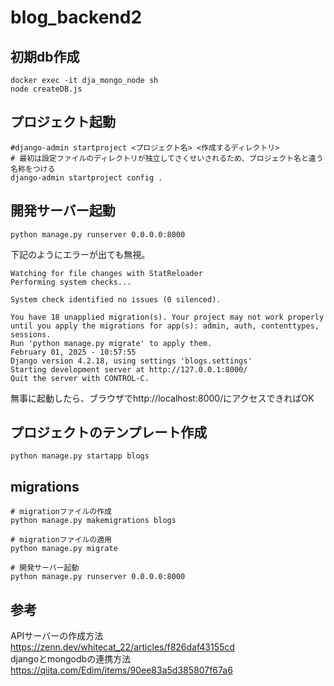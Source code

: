 # blog_backend2


## 初期db作成

```
docker exec -it dja_mongo_node sh
node createDB.js
```

## プロジェクト起動
```
#django-admin startproject <プロジェクト名> <作成するディレクトリ>
# 最初は設定ファイルのディレクトリが独立してさくせいされるため、プロジェクト名と違う名称をつける
django-admin startproject config .
```

## 開発サーバー起動
```
python manage.py runserver 0.0.0.0:8000
```
下記のようにエラーが出ても無視。

```
Watching for file changes with StatReloader
Performing system checks...

System check identified no issues (0 silenced).

You have 18 unapplied migration(s). Your project may not work properly until you apply the migrations for app(s): admin, auth, contenttypes, sessions.
Run 'python manage.py migrate' to apply them.
February 01, 2025 - 10:57:55
Django version 4.2.18, using settings 'blogs.settings'
Starting development server at http://127.0.0.1:8000/
Quit the server with CONTROL-C.
```
無事に起動したら、ブラウザでhttp://localhost:8000/にアクセスできればOK

## プロジェクトのテンプレート作成

```
python manage.py startapp blogs
```

## migrations

```
# migrationファイルの作成
python manage.py makemigrations blogs

# migrationファイルの適用
python manage.py migrate

# 開発サーバー起動
python manage.py runserver 0.0.0.0:8000
```



## 参考
APIサーバーの作成方法<br>
https://zenn.dev/whitecat_22/articles/f826daf43155cd<br>
djangoとmongodbの連携方法<br>
https://qiita.com/Edim/items/90ee83a5d385807f67a6